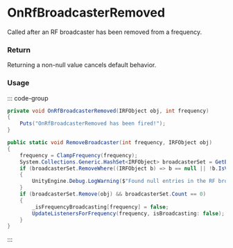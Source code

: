 # OnRfBroadcasterRemoved
<Badge type="info" text="Radio"/><Badge type="danger" text="Carbon Compatible"/><Badge type="warning" text="Oxide Compatible"/>
Called after an RF broadcaster has been removed from a frequency.

### Return
Returning a non-null value cancels default behavior.

### Usage
::: code-group
```csharp [Example]
private void OnRfBroadcasterRemoved(IRFObject obj, int frequency)
{
	Puts("OnRfBroadcasterRemoved has been fired!");
}
```
```csharp [Source — Assembly-CSharp @ RFManager]
public static void RemoveBroadcaster(int frequency, IRFObject obj)
{
	frequency = ClampFrequency(frequency);
	System.Collections.Generic.HashSet<IRFObject> broadcasterSet = GetBroadcasterSet(frequency);
	if (broadcasterSet.RemoveWhere((IRFObject b) => b == null || !b.IsValidEntityReference()) > 0)
	{
		UnityEngine.Debug.LogWarning($"Found null entries in the RF broadcaster set for frequency {frequency}... cleaning up.");
	}
	if (broadcasterSet.Remove(obj) && broadcasterSet.Count == 0)
	{
		_isFrequencyBroadcasting[frequency] = false;
		UpdateListenersForFrequency(frequency, isBroadcasting: false);
	}
}

```
:::
